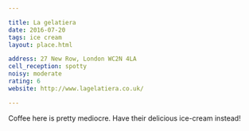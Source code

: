 ```yaml
---

title: La gelatiera
date: 2016-07-20
tags: ice cream
layout: place.html

address: 27 New Row, London WC2N 4LA
cell_reception: spotty
noisy: moderate
rating: 6
website: http://www.lagelatiera.co.uk/

---
```


Coffee here is pretty mediocre. Have their delicious ice-cream instead!
